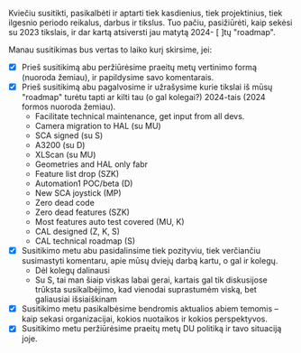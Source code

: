 
Kviečiu susitikti, pasikalbėti ir aptarti tiek kasdienius, tiek projektinius, tiek ilgesnio periodo reikalus, darbus ir tikslus. Tuo pačiu, pasižiūrėti, kaip sekėsi su 2023 tikslais, ir dar kartą atsiversti jau matytą 2024- [ ]tų "roadmap".

Manau susitikimas bus vertas to laiko kurį skirsime, jei:

 - [x] Prieš susitikimą abu peržiūrėsime praeitų metų vertinimo formą (nuoroda žemiau), ir papildysime savo komentarais.
 - [x] Prieš susitikimą abu pagalvosime ir užrašysime kurie tikslai iš mūsų "roadmap" turėtu tapti ar kilti tau (o gal kolegai?) 2024-tais (2024 formos nuoroda žemiau).
    - Facilitate technical maintenance, get input from all devs.
    - Camera migration to HAL (su MU)
    - SCA signed (su S)
    - A3200 (su D)
    - XLScan (su MU)
    - Geometries and HAL only fabr
    - Feature list drop (SZK)
    - Automation1 POC/beta (D)
    - New SCA joystick (MP)
    - Zero dead code
    - Zero dead features (SZK)
    - Most features auto test covered (MU, K)
    - CAL designed (Z, K, S)
    - CAL technical roadmap (S)
 - [x] Susitikimo metu abu pasidalinsime tiek pozityviu, tiek verčiančiu susimastyti komentaru, apie mūsų dviejų darbą kartu, o gal ir kolegų.
    - Dėl kolegų dalinausi
    - Su S, tai man šiaip viskas labai gerai, kartais gal tik diskusijose trūksta susikalbėjimo, kad vienodai suprastumėm viską, bet galiausiai išsiaiškinam
 - [x] Susitikimo metu pasikalbėsime bendromis aktualios abiem temomis – kaip sekasi organizacijai, kokios nuotaikos ir kokios perspektyvos.
 - [x] Susitikimo metu peržiūrėsime praeitų metų DU politiką ir tavo situaciją joje.
